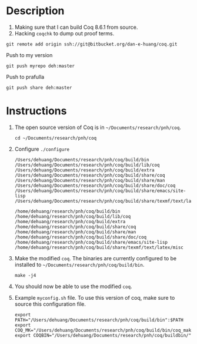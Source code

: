 # Description

1. Making sure that I can build Coq 8.6.1 from source.
2. Hacking `coqchk` to dump out proof terms.

```
git remote add origin ssh://git@bitbucket.org/dan-e-huang/coq.git
```

Push to my version
```
git push myrepo deh:master
```

Push to prafulla
```
git push share deh:master
```

# Instructions

1. The open source version of Coq is in `~/Documents/research/pnh/coq`.

    ```
    cd ~/Documents/research/pnh/coq
    ```

2. Configure `./configure`

	```
	/Users/dehuang/Documents/research/pnh/coq/build/bin
	/Users/dehuang/Documents/research/pnh/coq/build/lib/coq
	/Users/dehuang/Documents/research/pnh/coq/build/extra
	/Users/dehuang/Documents/research/pnh/coq/build/share/coq
	/Users/dehuang/Documents/research/pnh/coq/build/share/man
	/Users/dehuang/Documents/research/pnh/coq/build/share/doc/coq
	/Users/dehuang/Documents/research/pnh/coq/build/share/emacs/site-lisp
	/Users/dehuang/Documents/research/pnh/coq/build/share/texmf/text/latex/misc
	```

	
	```
	/home/dehuang/research/pnh/coq/build/bin
	/home/dehuang/research/pnh/coq/build/lib/coq
	/home/dehuang/research/pnh/coq/build/extra
	/home/dehuang/research/pnh/coq/build/share/coq
	/home/dehuang/research/pnh/coq/build/share/man
	/home/dehuang/research/pnh/coq/build/share/doc/coq
	/home/dehuang/research/pnh/coq/build/share/emacs/site-lisp
	/home/dehuang/research/pnh/coq/build/share/texmf/text/latex/misc
	```

3. Make the modified `coq`. The binaries are currently configured to be installed to `~/Documents/research/pnh/coq/build/bin`.

    ```
    make -j4
    ```

4. You should now be able to use the modified `coq`. 

5. Example `myconfig.sh` file. To use this version of coq, make sure to source this configuration file.

	```
	export PATH="/Users/dehuang/Documents/research/pnh/coq/build/bin":$PATH
	export COQ_MK="/Users/dehuang/Documents/research/pnh/coq/build/bin/coq_makefile"
	export COQBIN="/Users/dehuang/Documents/research/pnh/coq/buildbin/"
	```
